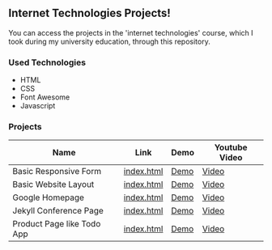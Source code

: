 ## Internet Technologies Projects!

You can access the projects in the 'internet technologies' course, which I took during my university education, through this repository. 

### Used Technologies
- HTML
- CSS
- Font Awesome
- Javascript

### Projects

| **Name** | **Link** | **Demo**  | **Youtube Video** |
| --- | --- | --- | --- |
| Basic Responsive Form | [index.html](./Assignment-1/index.html) | [Demo](https://internet-technologies.vercel.app/Assignment-1/index.html) | [Video](https://www.youtube.com/watch?v=85mTQlc_T6M) 
| Basic Website Layout | [index.html](./Assignment-2/index.html) | [Demo](https://internet-technologies.vercel.app/Assignment-2/index.html) | [Video](https://www.youtube.com/watch?v=9CpcFFmlqvk)
| Google Homepage | [index.html](./Assignment-3/index.html) | [Demo](https://internet-technologies.vercel.app/Assignment-3/index.html) | [Video](https://youtu.be/0rTeYz9oyFU)
| Jekyll Conference Page | [index.html](https://github.com/AbdullahOztuurkk/AbdullahOztuurkk.github.io) | [Demo](https://abdullahoztuurkk.github.io/) | [Video](https://youtu.be/FtIC-_LBL40)
| Product Page like Todo App |[index.html](./Assignment-4/index.html) | [Demo](https://internet-technologies.vercel.app/Assignment-4/index.html) | [Video](https://www.youtube.com/watch?v=5A7I4AoUMOo)

